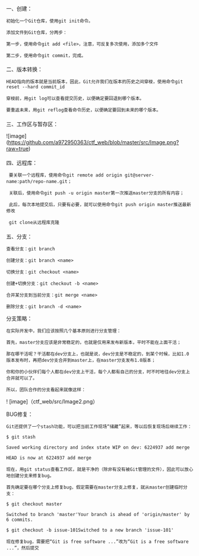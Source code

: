 ####
一、创建：

	初始化一个Git仓库，使用git init命令。

	添加文件到Git仓库，分两步：

	第一步，使用命令git add <file>，注意，可反复多次使用，添加多个文件
	
	第二步，使用命令git commit，完成。


####
二、版本转换：

	HEAD指向的版本就是当前版本，因此，Git允许我们在版本的历史之间穿梭，使用命令git reset --hard commit_id
	
 	穿梭前，用git log可以查看提交历史，以便确定要回退到哪个版本。
	
	要重返未来，用git reflog查看命令历史，以便确定要回到未来的哪个版本。
	
####
三、工作区与暂存区：

![image] (https://github.com/a972950363/ctf_web/blob/master/src/Image.png?raw=true)
   
####
四、远程库：
     
     要关联一个远程库，使用命令git remote add origin git@server-name:path/repo-name.git；
     
     关联后，使用命令git push -u origin master第一次推送master分支的所有内容；

     此后，每次本地提交后，只要有必要，就可以使用命令git push origin master推送最新修改

     git clone从远程库克隆
####
五、分支：
    	
	查看分支：git branch
	
	创建分支：git branch <name>
	
	切换分支：git checkout <name>
	
	创建+切换分支：git checkout -b <name>
	
	合并某分支到当前分支：git merge <name>
	
	删除分支：git branch -d <name>

分支策略：

	在实际开发中，我们应该按照几个基本原则进行分支管理：

	首先，master分支应该是非常稳定的，也就是仅用来发布新版本，平时不能在上面干活；

	那在哪干活呢？干活都在dev分支上，也就是说，dev分支是不稳定的，到某个时候，比如1.0版本发布时，再把dev分支合并到master上，在master分支发布1.0版本；

	你和你的小伙伴们每个人都在dev分支上干活，每个人都有自己的分支，时不时地往dev分支上合并就可以了。

	所以，团队合作的分支看起来就像这样：

! [image]（ctf_web/src/Image2.png）


BUG修复：

	Git还提供了一个stash功能，可以把当前工作现场“储藏”起来，等以后恢复现场后继续工作：

	$ git stash

	Saved working directory and index state WIP on dev: 6224937 add merge

	HEAD is now at 6224937 add merge

	现在，用git status查看工作区，就是干净的（除非有没有被Git管理的文件），因此可以放心地创建分支来修复bug。

	首先确定要在哪个分支上修复bug，假定需要在master分支上修复，就从master创建临时分支：

	$ git checkout master

	Switched to branch 'master'Your branch is ahead of 'origin/master' by 6 commits.

	$ git checkout -b issue-101Switched to a new branch 'issue-101'

	现在修复bug，需要把“Git is free software ...”改为“Git is a free software ...”，然后提交
